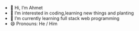 - 👋 Hi, I’m Ahmet
- 👀 I’m interested in coding,learning new things and planting
- 🌱 I’m currently learning full stack web programming
- 😄 Pronouns: He / Him
<!---
AhmetG-0033/AhmetG-0033 is a ✨ special ✨ repository because its `README.md` (this file) appears on your GitHub profile.
You can click the Preview link to take a look at your changes.
--->
